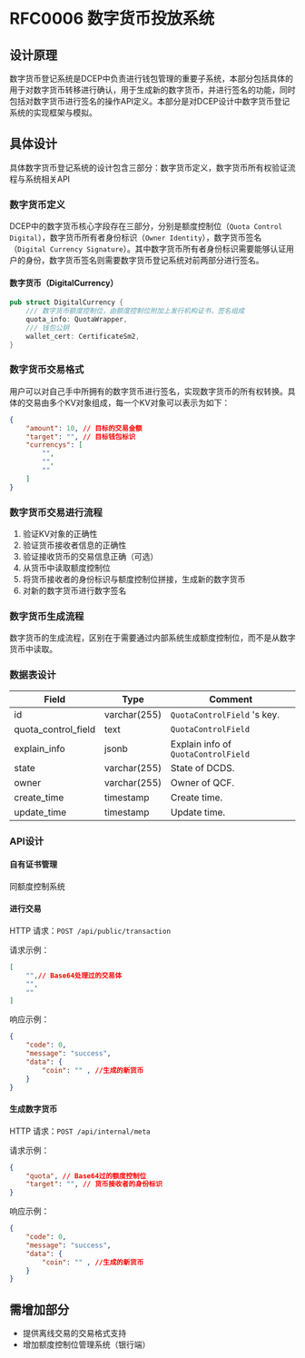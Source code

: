 # RFC0006 数字货币投放系统

## 设计原理

数字货币登记系统是DCEP中负责进行钱包管理的重要子系统，本部分包括具体的用于对数字货币转移进行确认，用于生成新的数字货币，并进行签名的功能，同时包括对数字货币进行签名的操作API定义。本部分是对DCEP设计中数字货币登记系统的实现框架与模拟。

## 具体设计

具体数字货币登记系统的设计包含三部分：数字货币定义，数字货币所有权验证流程与系统相关API

### 数字货币定义

DCEP中的数字货币核心字段存在三部分，分别是额度控制位（`Quota Control Digital`），数字货币所有者身份标识（`Owner Identity`），数字货币签名（`Digital Currency Signature`）。其中数字货币所有者身份标识需要能够认证用户的身份，数字货币签名则需要数字货币登记系统对前两部分进行签名。

#### 数字货币（DigitalCurrency）

```rust
pub struct DigitalCurrency {
    /// 数字货币额度控制位，由额度控制位附加上发行机构证书，签名组成
    quota_info: QuotaWrapper,
    /// 钱包公钥
    wallet_cert: CertificateSm2,
}
```

### 数字货币交易格式

用户可以对自己手中所拥有的数字货币进行签名，实现数字货币的所有权转换。具体的交易由多个KV对象组成，每一个KV对象可以表示为如下：

```json
{
    "amount": 10, // 目标的交易金额
    "target": "", // 目标钱包标识
    "currencys": [
        "",
        "",
        ""
    ] 
}
```

### 数字货币交易进行流程

1. 验证KV对象的正确性
2. 验证货币接收者信息的正确性
3. 验证接收货币的交易信息正确（可选）
4. 从货币中读取额度控制位
5. 将货币接收者的身份标识与额度控制位拼接，生成新的数字货币
6. 对新的数字货币进行数字签名

### 数字货币生成流程

数字货币的生成流程，区别在于需要通过内部系统生成额度控制位，而不是从数字货币中读取。

### 数据表设计

| Field               | Type         | Comment                             |
| ------------------- | ------------ | ----------------------------------- |
| id                  | varchar(255) | `QuotaControlField` 's key.         |
| quota_control_field | text         | `QuotaControlField`                 |
| explain_info        | jsonb        | Explain info of `QuotaControlField` |
| state               | varchar(255) | State of DCDS.                      |
| owner               | varchar(255) | Owner of QCF.                      |
| create_time         | timestamp    | Create time.                        |
| update_time         | timestamp    | Update time.                        |

### API设计

#### 自有证书管理

同额度控制系统

#### 进行交易

HTTP 请求：`POST /api/public/transaction`

请求示例：

```json
[
    "",// Base64处理过的交易体
    "",
    ""
]
```

响应示例：

```json
{
    "code": 0,
    "message": "success",
    "data": {
        "coin": "" , //生成的新货币
    }
}
```


#### 生成数字货币

HTTP 请求：`POST /api/internal/meta`

请求示例：

```json
{
    "quota", // Base64过的额度控制位
    "target": "", // 货币接收者的身份标识
}
```

响应示例：

```json
{
    "code": 0,
    "message": "success",
    "data": {
        "coin": "" , //生成的新货币
    }
}
```

## 需增加部分

- 提供离线交易的交易格式支持
- 增加额度控制位管理系统（银行端）

### 
